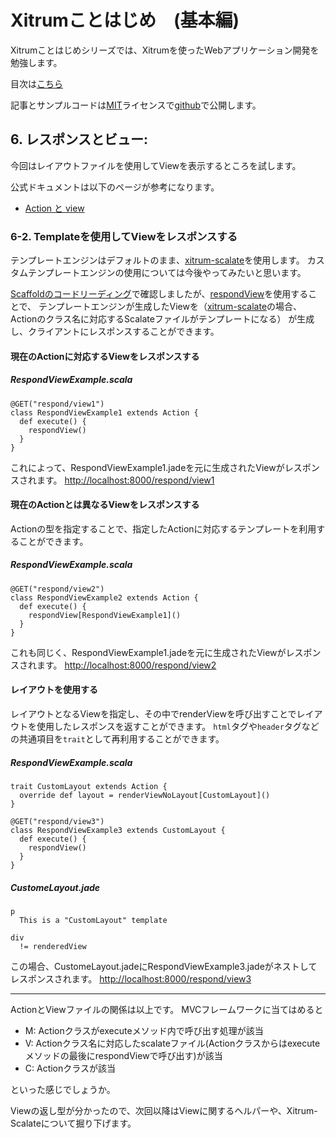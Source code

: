 # Xitrumことはじめ　(基本編)

Xitrumことはじめシリーズでは、Xitrumを使ったWebアプリケーション開発を勉強します。

目次は[こちら](http://george-osd-blog.heroku.com/40)

記事とサンプルコードは[MIT](http://opensource.org/licenses/mit-license.php)ライセンスで[github](https://github.com/georgeOsdDev/xitrum-kotohajime)で公開します。

## 6. レスポンスとビュー:

今回はレイアウトファイルを使用してViewを表示するところを試します。

公式ドキュメントは以下のページが参考になります。

 * [Action と view](http://xitrum-framework.github.io/guide/3.17/ja/action_view.html)

### 6-2. Templateを使用してViewをレスポンスする

テンプレートエンジンはデフォルトのまま、[xitrum-scalate](https://github.com/xitrum-framework/xitrum-scalate)を使用します。
カスタムテンプレートエンジンの使用については今後やってみたいと思います。

[Scaffoldのコードリーディング](http://george-osd-blog.heroku.com/44)で確認しましたが、[respondView](http://xitrum-framework.github.io/api/index.html#xitrum.Action@respondView)を使用することで、
テンプレートエンジンが生成したViewを（[xitrum-scalate](https://github.com/xitrum-framework/xitrum-scalate)の場合、Actionのクラス名に対応するScalateファイルがテンプレートになる）
が生成し、クライアントにレスポンスすることができます。

#### 現在のActionに対応するViewをレスポンスする

##### RespondViewExample.scala


    @GET("respond/view1")
    class RespondViewExample1 extends Action {
      def execute() {
        respondView()
      }
    }


これによって、RespondViewExample1.jadeを元に生成されたViewがレスポンスされます。
[http://localhost:8000/respond/view1](http://localhost:8000/respond/view1)

#### 現在のActionとは異なるViewをレスポンスする

Actionの型を指定することで、指定したActionに対応するテンプレートを利用することができます。

##### RespondViewExample.scala

    @GET("respond/view2")
    class RespondViewExample2 extends Action {
      def execute() {
        respondView[RespondViewExample1]()
      }
    }

これも同じく、RespondViewExample1.jadeを元に生成されたViewがレスポンスされます。
[http://localhost:8000/respond/view2](http://localhost:8000/respond/view2)

#### レイアウトを使用する
レイアウトとなるViewを指定し、その中でrenderViewを呼び出すことでレイアウトを使用したレスポンスを返すことができます。
`html`タグや`header`タグなどの共通項目を`trait`として再利用することができます。

##### RespondViewExample.scala

    trait CustomLayout extends Action {
      override def layout = renderViewNoLayout[CustomLayout]()
    }

    @GET("respond/view3")
    class RespondViewExample3 extends CustomLayout {
      def execute() {
        respondView()
      }
    }

##### CustomeLayout.jade

    p
      This is a "CustomLayout" template

    div
      != renderedView

この場合、CustomeLayout.jadeにRespondViewExample3.jadeがネストしてレスポンスされます。
[http://localhost:8000/respond/view3](http://localhost:8000/respond/view3)

---

ActionとViewファイルの関係は以上です。
MVCフレームワークに当てはめると

* M: Actionクラスがexecuteメソッド内で呼び出す処理が該当
* V: Actionクラス名に対応したscalateファイル(Actionクラスからはexecuteメソッドの最後にrespondViewで呼び出す)が該当
* C: Actionクラスが該当

といった感じでしょうか。

Viewの返し型が分かったので、次回以降はViewに関するヘルパーや、Xitrum-Scalateについて掘り下げます。

